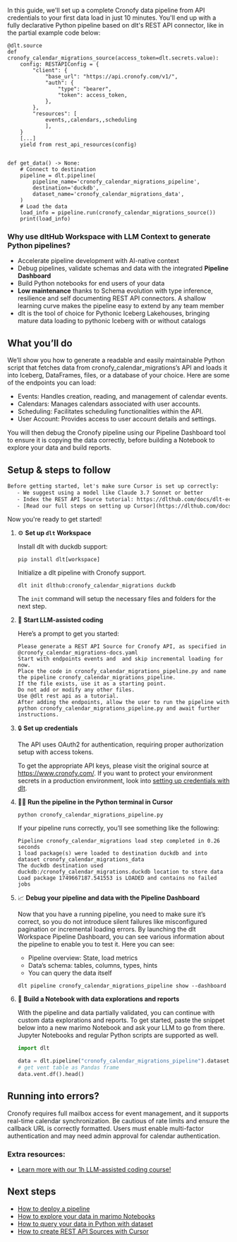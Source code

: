 In this guide, we'll set up a complete Cronofy data pipeline from API credentials to your first data load in just 10 minutes. You'll end up with a fully declarative Python pipeline based on dlt's REST API connector, like in the partial example code below:

```python-outcome
@dlt.source
def cronofy_calendar_migrations_source(access_token=dlt.secrets.value):
    config: RESTAPIConfig = {
        "client": {
            "base_url": "https://api.cronofy.com/v1/",
            "auth": {
                "type": "bearer",
                "token": access_token,
            },
        },
        "resources": [
            events,,calendars,,scheduling
            ],
    }
    [...]
    yield from rest_api_resources(config)


def get_data() -> None:
    # Connect to destination
    pipeline = dlt.pipeline(
        pipeline_name='cronofy_calendar_migrations_pipeline',
        destination='duckdb',
        dataset_name='cronofy_calendar_migrations_data', 
    )
    # Load the data
    load_info = pipeline.run(cronofy_calendar_migrations_source())
    print(load_info) 
```

### Why use dltHub Workspace with LLM Context to generate Python pipelines?

- Accelerate pipeline development with AI-native context
- Debug pipelines, validate schemas and data with the integrated **Pipeline Dashboard**
- Build Python notebooks for end users of your data
- **Low maintenance** thanks to Schema evolution with type inference, resilience and self documenting REST API connectors. A shallow learning curve makes the pipeline easy to extend by any team member
- dlt is the tool of choice for Pythonic Iceberg Lakehouses, bringing mature data loading to pythonic Iceberg with or without catalogs

## What you’ll do

We’ll show you how to generate a readable and easily maintainable Python script that fetches data from cronofy_calendar_migrations’s API and loads it into Iceberg, DataFrames, files, or a database of your choice. Here are some of the endpoints you can load:

- Events: Handles creation, reading, and management of calendar events.
- Calendars: Manages calendars associated with user accounts.
- Scheduling: Facilitates scheduling functionalities within the API.
- User Account: Provides access to user account details and settings.

You will then debug the Cronofy pipeline using our Pipeline Dashboard tool to ensure it is copying the data correctly, before building a Notebook to explore your data and build reports.

## Setup & steps to follow

```default
Before getting started, let's make sure Cursor is set up correctly:
   - We suggest using a model like Claude 3.7 Sonnet or better
   - Index the REST API Source tutorial: https://dlthub.com/docs/dlt-ecosystem/verified-sources/rest_api/ and add it to context as **@dlt rest api**
   - [Read our full steps on setting up Cursor](https://dlthub.com/docs/dlt-ecosystem/llm-tooling/cursor-restapi#23-configuring-cursor-with-documentation)
```

Now you're ready to get started!

1. ⚙️ **Set up `dlt` Workspace**
    
    Install dlt with duckdb support:
    ```shell
    pip install dlt[workspace]
    ```

    Initialize a dlt pipeline with Cronofy support.
    ```shell
    dlt init dlthub:cronofy_calendar_migrations duckdb
    ```

    The `init` command will setup the necessary files and folders for the next step.
    
2. 🤠 **Start LLM-assisted coding**
    
    Here’s a prompt to get you started:
    
    ```prompt
    Please generate a REST API Source for Cronofy API, as specified in @cronofy_calendar_migrations-docs.yaml 
    Start with endpoints events and  and skip incremental loading for now. 
    Place the code in cronofy_calendar_migrations_pipeline.py and name the pipeline cronofy_calendar_migrations_pipeline. 
    If the file exists, use it as a starting point. 
    Do not add or modify any other files. 
    Use @dlt rest api as a tutorial. 
    After adding the endpoints, allow the user to run the pipeline with python cronofy_calendar_migrations_pipeline.py and await further instructions.
    ```

    
3. 🔒 **Set up credentials** 
    
    The API uses OAuth2 for authentication, requiring proper authorization setup with access tokens.
    
    To get the appropriate API keys, please visit the original source at https://www.cronofy.com/.
    If you want to protect your environment secrets in a production environment, look into [setting up credentials with dlt](https://dlthub.com/docs/walkthroughs/add_credentials).
    
4. 🏃‍♀️ **Run the pipeline in the Python terminal in Cursor**
    
    ```shell
    python cronofy_calendar_migrations_pipeline.py
    ```
    
    If your pipeline runs correctly, you’ll see something like the following:
    
    ```shell
    Pipeline cronofy_calendar_migrations load step completed in 0.26 seconds
    1 load package(s) were loaded to destination duckdb and into dataset cronofy_calendar_migrations_data
    The duckdb destination used duckdb:/cronofy_calendar_migrations.duckdb location to store data
    Load package 1749667187.541553 is LOADED and contains no failed jobs
    ```
    
5. 📈 **Debug your pipeline and data with the Pipeline Dashboard**

    Now that you have a running pipeline, you need to make sure it’s correct, so you do not introduce silent failures like misconfigured pagination or incremental loading errors. By launching the dlt Workspace Pipeline Dashboard, you can see various information about the pipeline to enable you to test it. Here you can see:
    - Pipeline overview: State, load metrics
    - Data’s schema: tables, columns, types, hints
    - You can query the data itself
    
    ```shell
    dlt pipeline cronofy_calendar_migrations_pipeline show --dashboard
    ```
    
6. 🐍 **Build a Notebook with data explorations and reports**

    With the pipeline and data partially validated, you can continue with custom data explorations and reports. To get started, paste the snippet below into a new marimo Notebook and ask your LLM to go from there. Jupyter Notebooks and regular Python scripts are supported as well.

    
    ```python
    import dlt

   data = dlt.pipeline("cronofy_calendar_migrations_pipeline").dataset()
   # get vent table as Pandas frame
   data.vent.df().head()
    ```

## Running into errors?

Cronofy requires full mailbox access for event management, and it supports real-time calendar synchronization. Be cautious of rate limits and ensure the callback URL is correctly formatted. Users must enable multi-factor authentication and may need admin approval for calendar authentication.

### Extra resources:

- [Learn more with our 1h LLM-assisted coding course!](https://www.youtube.com/watch?v=GGid70rnJuM)

## Next steps

- [How to deploy a pipeline](https://dlthub.com/docs/walkthroughs/deploy-a-pipeline)
- [How to explore your data in marimo Notebooks](https://dlthub.com/docs/general-usage/dataset-access/marimo)
- [How to query your data in Python with dataset](https://dlthub.com/docs/general-usage/dataset-access/dataset)
- [How to create REST API Sources with Cursor](https://dlthub.com/docs/dlt-ecosystem/llm-tooling/cursor-restapi)